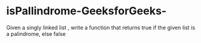 # isPallindrome-GeeksforGeeks-
Given a singly linked list , write a function that returns true if the given list is a palindrome, else false
